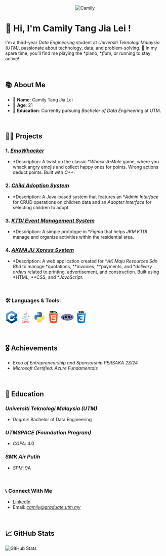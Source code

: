 <div align="center">
  <img src="" alt="Camily" width="310px">
</div>

# 👋 Hi, I'm Camily Tang Jia Lei !

I'm a third-year *Data Engineering* student at *Universiti Teknologi Malaysia (UTM)*, passionate about technology, data, and problem-solving. 
🚀  In my spare time, you’ll find me playing the *piano, **flute*, or running to stay active!

<br>

## 📚 About Me
- 💬 **Name**: Camily Tang Jia Lei
- 🎂 **Age**: 21
- 🌱 **Education**: Currently pursuing *Bachelor of Data Engineering* at UTM.

<br>

## 👨‍💻 Projects

### 1. [*EmoWhacker*](https://youtu.be/Oc-6aL7f7Co)
- *Description: A twist on the classic **Whack-A-Mole* game, where you whack angry emojis and collect happy ones for points. Wrong actions deduct points. Built with *C++*.

### 2. [*Child Adoption System*](#)
- *Description: A Java-based system that features an **Admin Interface* for CRUD operations on children data and an *Adopter Interface* for selecting children to adopt.

### 3. [*KTDI Event Management System*](#)
- *Description: A simple prototype in **Figma* that helps *JKM KTDI* manage and organize activities within the residential area.

### 4. [*AKMAJU Xpress System*](https://www.akmajuxpress.com) 
- *Description: A web application created for **AK Maju Resources Sdn Bhd* to manage *quotations, **invoices, **payments, and **delivery orders* related to printing, advertisement, and construction. Built using *HTML, **CSS, and **JavaScript*.

<br> 

### 🛠️ Languages & Tools:
<img src="https://raw.githubusercontent.com/devicons/devicon/master/icons/cplusplus/cplusplus-original.svg" alt="C++" width="40" height="40"> <img src="https://raw.githubusercontent.com/devicons/devicon/master/icons/java/java-original-wordmark.svg" alt="Java" width="40" height="40"> <img src="https://raw.githubusercontent.com/devicons/devicon/master/icons/python/python-original.svg" alt="Python" width="40" height="40"> <img src="https://raw.githubusercontent.com/devicons/devicon/master/icons/html5/html5-original-wordmark.svg" alt="HTML" width="40" height="40"> <img src="https://raw.githubusercontent.com/devicons/devicon/master/icons/php/php-original.svg" alt="PHP" width="40" height="40"> <img src="https://raw.githubusercontent.com/devicons/devicon/master/icons/css3/css3-original-wordmark.svg" alt="CSS" width="40" height="40">


<br>

## 🎖️ Achievements
- *Exco of Entrepreneurship and Sponsorship PERSAKA 23/24*
- *Microsoft Certified: Azure Fundamentals*

<br>

## 🏫 Education

### *Universiti Teknologi Malaysia (UTM)*  
- *Degree*: Bachelor of Data Engineering  

### *UTMSPACE (Foundation Program)*  
- *CGPA*: 4.0

### *SMK Air Putih*  
- *SPM*: 9A

<br>

### 📞 Connect With Me
- [LinkedIn](https://www.linkedin.com/in/camily-tang)  
- Email: *[camily@graduate.utm.my](mailto:camily@graduate.utm.my)*

<br>

## 📈 GitHub Stats
![GitHub Stats](https://github-readme-stats.vercel.app/api?username=YOUR_GITHUB_USERNAME&show_icons=true&locale=en)